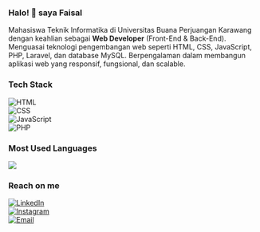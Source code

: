 ### Halo! 👋 saya Faisal

Mahasiswa Teknik Informatika di Universitas Buana Perjuangan Karawang dengan keahlian sebagai **Web Developer** (Front-End & Back-End). Menguasai teknologi pengembangan web seperti HTML, CSS, JavaScript, PHP, Laravel, dan database MySQL. Berpengalaman dalam membangun aplikasi web yang responsif, fungsional, dan scalable.

### Tech Stack
![HTML](https://img.shields.io/badge/HTML5-E34F26?style=for-the-badge&logo=html5&logoColor=white)  
![CSS](https://img.shields.io/badge/CSS3-1572B6?style=for-the-badge&logo=css3&logoColor=white)  
![JavaScript](https://img.shields.io/badge/JavaScript-F7DF1E?style=for-the-badge&logo=javascript&logoColor=black)  
![PHP](https://img.shields.io/badge/PHP-777BB4?style=for-the-badge&logo=php&logoColor=white)

### Most Used Languages  
<p align="left">
  <a href="https://github.com/faisalProject">
    <img src="https://github-readme-stats.vercel.app/api/top-langs/?username=faisalProject&langs_count=8&layout=compact&theme=algolia"/>
  </a>
</p>

### Reach on me
[![LinkedIn](https://img.shields.io/badge/LinkedIn-0A66C2?style=for-the-badge&logo=linkedin&logoColor=white)](https://www.linkedin.com/in/muhamad-agus-faisal-8a0332351/)  
[![Instagram](https://img.shields.io/badge/Instagram-E4405F?style=for-the-badge&logo=instagram&logoColor=white)](https://www.instagram.com/iamfaisalll/)  
[![Email](https://img.shields.io/badge/Email-D14836?style=for-the-badge&logo=gmail&logoColor=white)](https://mail.google.com/mail/?view=cm&to=muhamadagusfaisal6@gmail.com)
